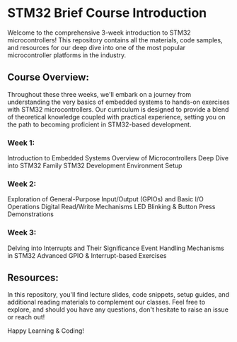 # STM32 Brief Course Introduction
Welcome to the comprehensive 3-week introduction to STM32 microcontrollers! This repository contains all the materials, code samples, and resources for our deep dive into one of the most popular microcontroller platforms in the industry.

## Course Overview:
Throughout these three weeks, we'll embark on a journey from understanding the very basics of embedded systems to hands-on exercises with STM32 microcontrollers. Our curriculum is designed to provide a blend of theoretical knowledge coupled with practical experience, setting you on the path to becoming proficient in STM32-based development.

### Week 1:

Introduction to Embedded Systems
Overview of Microcontrollers
Deep Dive into STM32 Family
STM32 Development Environment Setup

### Week 2:

Exploration of General-Purpose Input/Output (GPIOs) and Basic I/O Operations
Digital Read/Write Mechanisms
LED Blinking & Button Press Demonstrations

### Week 3:

Delving into Interrupts and Their Significance
Event Handling Mechanisms in STM32
Advanced GPIO & Interrupt-based Exercises

## Resources:
In this repository, you'll find lecture slides, code snippets, setup guides, and additional reading materials to complement our classes. Feel free to explore, and should you have any questions, don't hesitate to raise an issue or reach out!

Happy Learning & Coding!

